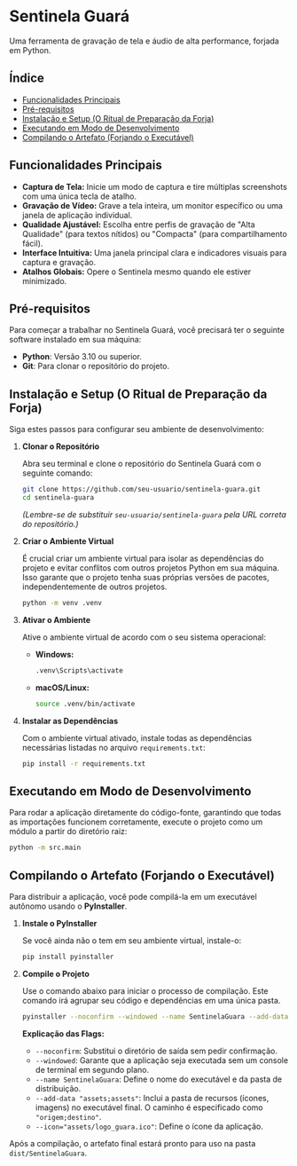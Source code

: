 # Sentinela Guará

Uma ferramenta de gravação de tela e áudio de alta performance, forjada em Python.

## Índice

- [Funcionalidades Principais](#funcionalidades-principais)
- [Pré-requisitos](#pré-requisitos)
- [Instalação e Setup (O Ritual de Preparação da Forja)](#instalação-e-setup-o-ritual-de-preparação-da-forja)
- [Executando em Modo de Desenvolvimento](#executando-em-modo-de-desenvolvimento)
- [Compilando o Artefato (Forjando o Executável)](#compilando-o-artefato-forjando-o-executável)

## Funcionalidades Principais

- **Captura de Tela:** Inicie um modo de captura e tire múltiplas screenshots com uma única tecla de atalho.
- **Gravação de Vídeo:** Grave a tela inteira, um monitor específico ou uma janela de aplicação individual.
- **Qualidade Ajustável:** Escolha entre perfis de gravação de "Alta Qualidade" (para textos nítidos) ou "Compacta" (para compartilhamento fácil).
- **Interface Intuitiva:** Uma janela principal clara e indicadores visuais para captura e gravação.
- **Atalhos Globais:** Opere o Sentinela mesmo quando ele estiver minimizado.

## Pré-requisitos

Para começar a trabalhar no Sentinela Guará, você precisará ter o seguinte software instalado em sua máquina:

- **Python**: Versão 3.10 ou superior.
- **Git**: Para clonar o repositório do projeto.

## Instalação e Setup (O Ritual de Preparação da Forja)

Siga estes passos para configurar seu ambiente de desenvolvimento:

1.  **Clonar o Repositório**

    Abra seu terminal e clone o repositório do Sentinela Guará com o seguinte comando:

    ```bash
    git clone https://github.com/seu-usuario/sentinela-guara.git
    cd sentinela-guara
    ```
    *(Lembre-se de substituir `seu-usuario/sentinela-guara` pela URL correta do repositório.)*

2.  **Criar o Ambiente Virtual**

    É crucial criar um ambiente virtual para isolar as dependências do projeto e evitar conflitos com outros projetos Python em sua máquina. Isso garante que o projeto tenha suas próprias versões de pacotes, independentemente de outros projetos.

    ```bash
    python -m venv .venv
    ```

3.  **Ativar o Ambiente**

    Ative o ambiente virtual de acordo com o seu sistema operacional:

    -   **Windows:**
        ```bash
        .venv\Scripts\activate
        ```
    -   **macOS/Linux:**
        ```bash
        source .venv/bin/activate
        ```

4.  **Instalar as Dependências**

    Com o ambiente virtual ativado, instale todas as dependências necessárias listadas no arquivo `requirements.txt`:

    ```bash
    pip install -r requirements.txt
    ```

## Executando em Modo de Desenvolvimento

Para rodar a aplicação diretamente do código-fonte, garantindo que todas as importações funcionem corretamente, execute o projeto como um módulo a partir do diretório raiz:

```bash
python -m src.main
```

## Compilando o Artefato (Forjando o Executável)

Para distribuir a aplicação, você pode compilá-la em um executável autônomo usando o **PyInstaller**.

1.  **Instale o PyInstaller**

    Se você ainda não o tem em seu ambiente virtual, instale-o:

    ```bash
    pip install pyinstaller
    ```

2.  **Compile o Projeto**

    Use o comando abaixo para iniciar o processo de compilação. Este comando irá agrupar seu código e dependências em uma única pasta.

    ```bash
    pyinstaller --noconfirm --windowed --name SentinelaGuara --add-data "assets;assets" --icon="assets/logo_guara.ico" src/main.py
    ```

    **Explicação das Flags:**
    - `--noconfirm`: Substitui o diretório de saída sem pedir confirmação.
    - `--windowed`: Garante que a aplicação seja executada sem um console de terminal em segundo plano.
    - `--name SentinelaGuara`: Define o nome do executável e da pasta de distribuição.
    - `--add-data "assets;assets"`: Inclui a pasta de recursos (ícones, imagens) no executável final. O caminho é especificado como `"origem;destino"`.
    - `--icon="assets/logo_guara.ico"`: Define o ícone da aplicação.

Após a compilação, o artefato final estará pronto para uso na pasta `dist/SentinelaGuara`.
